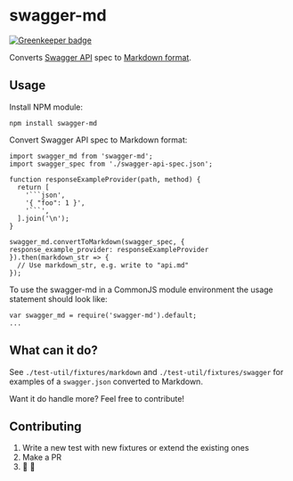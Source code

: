 # swagger-md

[![Greenkeeper badge](https://badges.greenkeeper.io/Springworks/swagger-md.svg)](https://greenkeeper.io/)

Converts [Swagger API](http://swagger.io) spec to [Markdown format](https://help.github.com/articles/markdown-basics/). 

## Usage

Install NPM module:
```
npm install swagger-md
```

Convert Swagger API spec to Markdown format:
```
import swagger_md from 'swagger-md';
import swagger_spec from './swagger-api-spec.json';

function responseExampleProvider(path, method) {
  return [
    '```json',
    '{ "foo": 1 }',
    '```',
  ].join('\n');
} 

swagger_md.convertToMarkdown(swagger_spec, { response_example_provider: responseExampleProvider }).then(markdown_str => {
  // Use markdown_str, e.g. write to "api.md"
});
```

To use the swagger-md in a CommonJS module environment the usage statement should look like:
```
var swagger_md = require('swagger-md').default;
...
```

## What can it do?

See `./test-util/fixtures/markdown` and `./test-util/fixtures/swagger` for examples of a `swagger.json` converted to Markdown.

Want it do handle more? Feel free to contribute!

## Contributing

1. Write a new test with new fixtures or extend the existing ones
2. Make a PR
3. :pray: :clap:
